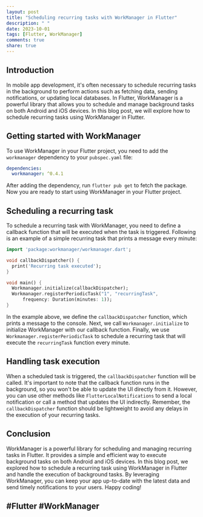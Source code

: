 ```yaml
---
layout: post
title: "Scheduling recurring tasks with WorkManager in Flutter"
description: " "
date: 2023-10-01
tags: [Flutter, WorkManager]
comments: true
share: true
---
```


## Introduction
In mobile app development, it's often necessary to schedule recurring tasks in the background to perform actions such as fetching data, sending notifications, or updating local databases. In Flutter, WorkManager is a powerful library that allows you to schedule and manage background tasks on both Android and iOS devices. In this blog post, we will explore how to schedule recurring tasks using WorkManager in Flutter.

## Getting started with WorkManager
To use WorkManager in your Flutter project, you need to add the `workmanager` dependency to your `pubspec.yaml` file:

```yaml
dependencies:
  workmanager: ^0.4.1
```

After adding the dependency, run `flutter pub get` to fetch the package. Now you are ready to start using WorkManager in your Flutter project.

## Scheduling a recurring task
To schedule a recurring task with WorkManager, you need to define a callback function that will be executed when the task is triggered. Following is an example of a simple recurring task that prints a message every minute:

```dart
import 'package:workmanager/workmanager.dart';

void callbackDispatcher() {
  print('Recurring task executed');
}

void main() {
  Workmanager.initialize(callbackDispatcher);
  Workmanager.registerPeriodicTask("1", "recurringTask",
      frequency: Duration(minutes: 1));
}
```

In the example above, we define the `callbackDispatcher` function, which prints a message to the console. Next, we call `Workmanager.initialize` to initialize WorkManager with our callback function. Finally, we use `Workmanager.registerPeriodicTask` to schedule a recurring task that will execute the `recurringTask` function every minute.

## Handling task execution
When a scheduled task is triggered, the `callbackDispatcher` function will be called. It's important to note that the callback function runs in the background, so you won't be able to update the UI directly from it. However, you can use other methods like `FlutterLocalNotifications` to send a local notification or call a method that updates the UI indirectly. Remember, the `callbackDispatcher` function should be lightweight to avoid any delays in the execution of your recurring tasks.

## Conclusion
WorkManager is a powerful library for scheduling and managing recurring tasks in Flutter. It provides a simple and efficient way to execute background tasks on both Android and iOS devices. In this blog post, we explored how to schedule a recurring task using WorkManager in Flutter and handle the execution of background tasks. By leveraging WorkManager, you can keep your app up-to-date with the latest data and send timely notifications to your users. Happy coding!

## #Flutter #WorkManager